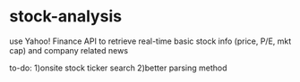 stock-analysis
==============

use Yahoo! Finance API to retrieve real-time basic stock info (price, P/E, mkt cap) and company related news

to-do:
1)onsite stock ticker search
2)better parsing method